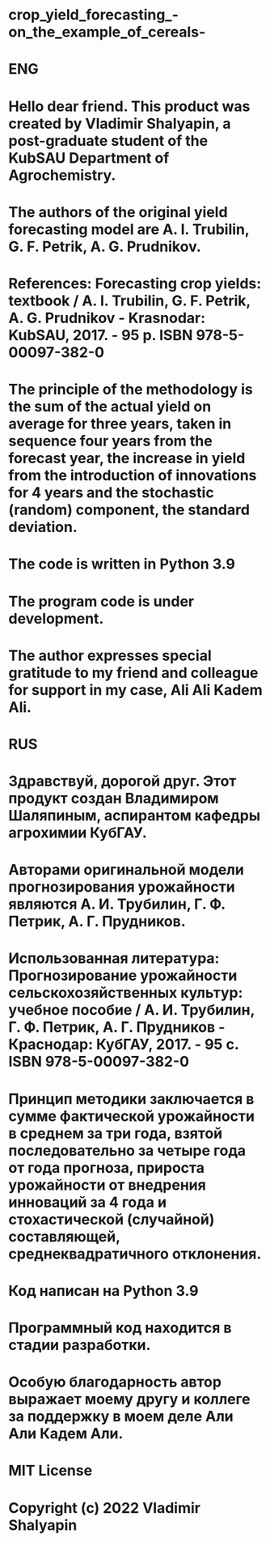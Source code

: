 # crop_yield_forecasting_-on_the_example_of_cereals-
# ENG
# Hello dear friend. This product was created by Vladimir Shalyapin, a post-graduate student of the KubSAU Department of Agrochemistry.
# The authors of the original yield forecasting model are A. I. Trubilin, G. F. Petrik, A. G. Prudnikov.
# References: Forecasting crop yields: textbook / A. I. Trubilin, G. F. Petrik, A. G. Prudnikov - Krasnodar: KubSAU, 2017. - 95 p. ISBN 978-5-00097-382-0
# The principle of the methodology is the sum of the actual yield on average for three years, taken in sequence four years from the forecast year, the increase in yield from the introduction of innovations for 4 years and the stochastic (random) component, the standard deviation.
# The code is written in Python 3.9
# The program code is under development.
# The author expresses special gratitude to my friend and colleague for support in my case, Ali Ali Kadem Ali.

# RUS
# Здравствуй, дорогой друг. Этот продукт создан Владимиром Шаляпиным, аспирантом кафедры агрохимии КубГАУ.
# Авторами оригинальной модели прогнозирования урожайности являются А. И. Трубилин, Г. Ф. Петрик, А. Г. Прудников.
# Использованная литература: Прогнозирование урожайности сельскохозяйственных культур: учебное пособие / А. И. Трубилин, Г. Ф. Петрик, А. Г. Прудников - Краснодар: КубГАУ, 2017. - 95 с. ISBN 978-5-00097-382-0
# Принцип методики заключается в сумме фактической урожайности в среднем за три года, взятой последовательно за четыре года от года прогноза, прироста урожайности от внедрения инноваций за 4 года и стохастической (случайной) составляющей, среднеквадратичного отклонения.
# Код написан на Python 3.9
# Программный код находится в стадии разработки.
# Особую благодарность автор выражает моему другу и коллеге за поддержку в моем деле Али Али Кадем Али.

# MIT License
# Copyright (c) 2022 Vladimir Shalyapin
